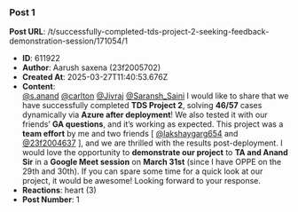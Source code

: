### Post 1
**Post URL**: /t/successfully-completed-tds-project-2-seeking-feedback-demonstration-session/171054/1
- **ID**: 611922
- **Author**: Aarush saxena  (23f2005702)
- **Created At**: 2025-03-27T11:40:53.676Z
- **Content**:  
  <a class="mention" href="/u/s.anand">@s.anand</a> <a class="mention" href="/u/carlton">@carlton</a> <a class="mention" href="/u/jivraj">@Jivraj</a> <a class="mention" href="/u/saransh_saini">@Saransh_Saini</a>
I would like to share that we have successfully completed <strong>TDS Project 2</strong>, solving <strong>46/57</strong> cases dynamically via <strong>Azure after deployment</strong>! We also tested it with our friends’ <strong>GA questions</strong>, and it’s working as expected.
This project was a <strong>team effort</strong> by me and two friends [ <a class="mention" href="/u/lakshaygarg654">@lakshaygarg654</a> and <a class="mention" href="/u/23f2004637">@23f2004637</a> ], and we are thrilled with the results post-deployment.
I would love the opportunity to <strong>demonstrate our project</strong> to <strong>TA and Anand Sir</strong> in a <strong>Google Meet session</strong> on <strong>March 31st</strong> (since I have OPPE on the 29th and 30th).
If you can spare some time for a quick look at our project, it would be awesome! Looking forward to your response.
- **Reactions**: heart (3)
- **Post Number**: 1

